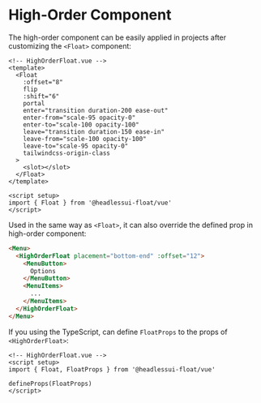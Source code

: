 # High-Order Component

The high-order component can be easily applied in projects after customizing the `<Float>` component:

```vue
<!-- HighOrderFloat.vue -->
<template>
  <Float
    :offset="8"
    flip
    :shift="6"
    portal
    enter="transition duration-200 ease-out"
    enter-from="scale-95 opacity-0"
    enter-to="scale-100 opacity-100"
    leave="transition duration-150 ease-in"
    leave-from="scale-100 opacity-100"
    leave-to="scale-95 opacity-0"
    tailwindcss-origin-class
  >
    <slot></slot>
  </Float>
</template>

<script setup>
import { Float } from '@headlessui-float/vue'
</script>
```

Used in the same way as `<Float>`, it can also override the defined prop in high-order component:

```html
<Menu>
  <HighOrderFloat placement="bottom-end" :offset="12">
    <MenuButton>
      Options
    </MenuButton>
    <MenuItems>
      ...
    </MenuItems>
  </HighOrderFloat>
</Menu>
```

If you using the TypeScript, can define `FloatProps` to the props of `<HighOrderFloat>`:

```vue
<!-- HighOrderFloat.vue -->
<script setup>
import { Float, FloatProps } from '@headlessui-float/vue'

defineProps(FloatProps)
</script>
```
